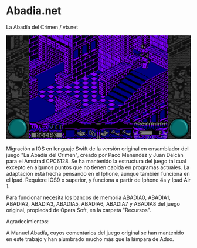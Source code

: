 # Abadia.net
La Abadía del Crimen / vb.net

![Pantallazo](Pantallazo.png)

Migración a IOS en lenguaje Swift de la versión original en ensamblador del juego "La Abadía del Crimen", creado por Paco Menéndez y Juan Delcán para el Amstrad CPC6128. Se ha mantenido la estructura del juego tal cual excepto en algunos puntos que no tienen cabida en programas actuales. La adaptación está hecha pensando en el Iphone, aunque también funciona en el Ipad. Requiere IOS9 o superior, y funciona a partir de Iphone 4s y Ipad Air 1. 

Para funcionar necesita los bancos de memoria ABADIA0, ABADIA1, ABADIA2, ABADIA3, ABADIA5, ABADIA6, ABADIA7 y ABADIA8 del juego original, propiedad de Opera Soft, en la carpeta "Recursos".

Agradecimientos:

A Manuel Abadía, cuyos comentarios del juego original se han mantenido en este trabajo y han alumbrado mucho más que la lámpara de Adso.